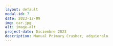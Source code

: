 ```yaml
---
layout: default
modal-id: 7
date: 2023-12-09
img: car.jpg
alt: image-alt
project-date: Diciembre 2023
description: Manual Primary Crusher, adquieralo
---
```




